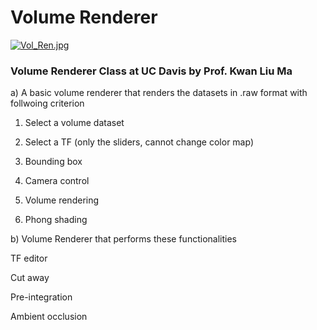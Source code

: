 # Volume Renderer #

[![Vol_Ren.jpg](https://s26.postimg.org/fwxdn71pl/Vol_Ren.jpg)](https://postimg.org/image/alih2hfmt/)

### Volume Renderer Class at UC Davis by Prof. Kwan Liu Ma ###

a) A basic volume renderer that renders the datasets in .raw format with follwoing criterion

1) Select a volume dataset

2) Select a TF (only the sliders, cannot change color map)

3) Bounding box

4) Camera control

5) Volume rendering

6) Phong shading 


b) Volume Renderer that performs these functionalities

TF editor                             

Cut away                            

Pre-integration                

Ambient occlusion      
     
